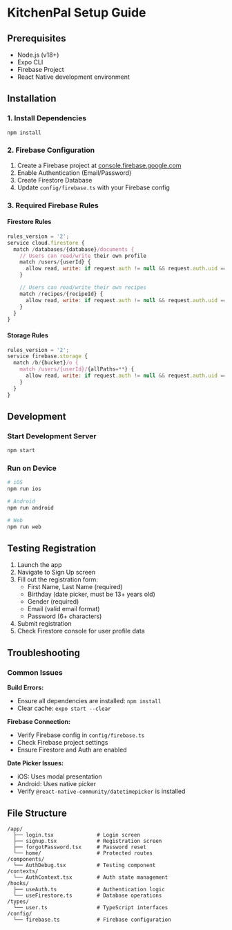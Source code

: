 # KitchenPal Setup Guide

## Prerequisites

- Node.js (v18+)
- Expo CLI
- Firebase Project
- React Native development environment

## Installation

### 1. Install Dependencies

```bash
npm install
```

### 2. Firebase Configuration

1. Create a Firebase project at [console.firebase.google.com](https://console.firebase.google.com)
2. Enable Authentication (Email/Password)
3. Create Firestore Database
4. Update `config/firebase.ts` with your Firebase config

### 3. Required Firebase Rules

#### Firestore Rules

```javascript
rules_version = '2';
service cloud.firestore {
  match /databases/{database}/documents {
    // Users can read/write their own profile
    match /users/{userId} {
      allow read, write: if request.auth != null && request.auth.uid == userId;
    }

    // Users can read/write their own recipes
    match /recipes/{recipeId} {
      allow read, write: if request.auth != null && request.auth.uid == resource.data.userId;
    }
  }
}
```

#### Storage Rules

```javascript
rules_version = '2';
service firebase.storage {
  match /b/{bucket}/o {
    match /users/{userId}/{allPaths=**} {
      allow read, write: if request.auth != null && request.auth.uid == userId;
    }
  }
}
```

## Development

### Start Development Server

```bash
npm start
```

### Run on Device

```bash
# iOS
npm run ios

# Android
npm run android

# Web
npm run web
```

## Testing Registration

1. Launch the app
2. Navigate to Sign Up screen
3. Fill out the registration form:
   - First Name, Last Name (required)
   - Birthday (date picker, must be 13+ years old)
   - Gender (required)
   - Email (valid email format)
   - Password (6+ characters)
4. Submit registration
5. Check Firestore console for user profile data

## Troubleshooting

### Common Issues

**Build Errors:**

- Ensure all dependencies are installed: `npm install`
- Clear cache: `expo start --clear`

**Firebase Connection:**

- Verify Firebase config in `config/firebase.ts`
- Check Firebase project settings
- Ensure Firestore and Auth are enabled

**Date Picker Issues:**

- iOS: Uses modal presentation
- Android: Uses native picker
- Verify `@react-native-community/datetimepicker` is installed

## File Structure

```
/app/
  ├── login.tsx              # Login screen
  ├── signup.tsx             # Registration screen
  ├── forgotPassword.tsx     # Password reset
  └── home/                  # Protected routes
/components/
  └── AuthDebug.tsx          # Testing component
/contexts/
  └── AuthContext.tsx        # Auth state management
/hooks/
  ├── useAuth.ts             # Authentication logic
  └── useFirestore.ts        # Database operations
/types/
  └── user.ts                # TypeScript interfaces
/config/
  └── firebase.ts            # Firebase configuration
```
